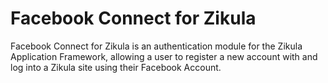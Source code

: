 Facebook Connect for Zikula
===========================

Facebook Connect for Zikula is an authentication module for the Zikula 
Application Framework, allowing a user to register a new account with and log 
into a Zikula site using their Facebook Account.
